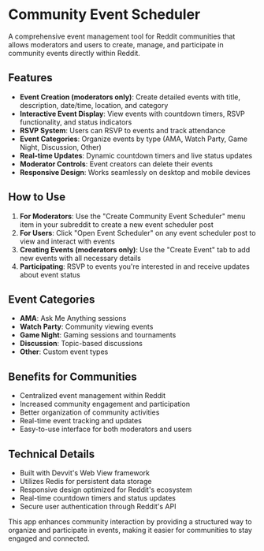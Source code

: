 # Community Event Scheduler

A comprehensive event management tool for Reddit communities that allows moderators and users to create, manage, and participate in community events directly within Reddit.

## Features

- **Event Creation (moderators only)**: Create detailed events with title, description, date/time, location, and category
- **Interactive Event Display**: View events with countdown timers, RSVP functionality, and status indicators
- **RSVP System**: Users can RSVP to events and track attendance
- **Event Categories**: Organize events by type (AMA, Watch Party, Game Night, Discussion, Other)
- **Real-time Updates**: Dynamic countdown timers and live status updates
- **Moderator Controls**: Event creators can delete their events
- **Responsive Design**: Works seamlessly on desktop and mobile devices

## How to Use

1. **For Moderators**: Use the "Create Community Event Scheduler" menu item in your subreddit to create a new event scheduler post
2. **For Users**: Click "Open Event Scheduler" on any event scheduler post to view and interact with events
3. **Creating Events (moderators only)**: Use the "Create Event" tab to add new events with all necessary details
4. **Participating**: RSVP to events you're interested in and receive updates about event status

## Event Categories

- **AMA**: Ask Me Anything sessions
- **Watch Party**: Community viewing events
- **Game Night**: Gaming sessions and tournaments
- **Discussion**: Topic-based discussions
- **Other**: Custom event types

## Benefits for Communities

- Centralized event management within Reddit
- Increased community engagement and participation
- Better organization of community activities
- Real-time event tracking and updates
- Easy-to-use interface for both moderators and users

## Technical Details

- Built with Devvit's Web View framework
- Utilizes Redis for persistent data storage
- Responsive design optimized for Reddit's ecosystem
- Real-time countdown timers and status updates
- Secure user authentication through Reddit's API

This app enhances community interaction by providing a structured way to organize and participate in events, making it easier for communities to stay engaged and connected.
